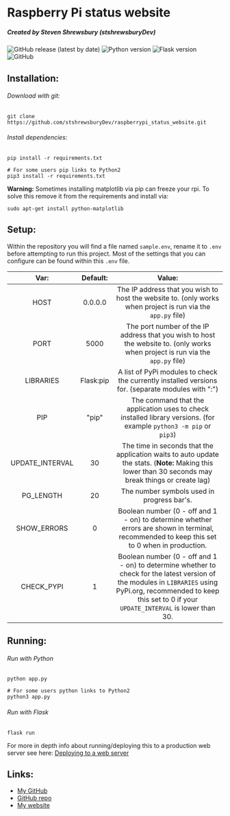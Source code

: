 Raspberry Pi status website
===========================

##### Created by Steven Shrewsbury (stshrewsburyDev)

![GitHub release (latest by date)](https://img.shields.io/github/v/release/stshrewsburyDev/raspberrypi_status_website)
![Python version](https://img.shields.io/badge/python-3.5+-yellow)
![Flask version](https://img.shields.io/badge/flask-1.1.2-3264FA)
![GitHub](https://img.shields.io/github/license/stshrewsburyDev/raspberrypi_status_website)

Installation:
-------------
###### Download with git:
```
git clone https://github.com/stshrewsburyDev/raspberrypi_status_website.git
```

###### Install dependencies:
```
pip install -r requirements.txt

# For some users pip links to Python2
pip3 install -r requirements.txt
```

**Warning:** Sometimes installing matplotlib via pip can freeze your rpi.
To solve this remove it from the requirements and install via:
```
sudo apt-get install python-matplotlib
```

Setup:
------
Within the repository you will find a file named `sample.env`, rename it to `.env` before attempting to run this project.
Most of the settings that you can configure can be found within this `.env` file.

| Var:            | Default:  | Value:                                                                                                                                                                                                               |
|:---------------:|:---------:|:--------------------------------------------------------------------------------------------------------------------------------------------------------------------------------------------------------------------:|
| HOST            | 0.0.0.0   | The IP address that you wish to host the website to. (only works when project is run via the `app.py` file)                                                                                                          |
| PORT            | 5000      | The port number of the IP address that you wish to host the website to. (only works when project is run via the `app.py` file)                                                                                       |
| LIBRARIES       | Flask:pip | A list of PyPi modules to check the currently installed versions for. (separate modules with ":")                                                                                                                     |
| PIP             | "pip"     | The command that the application uses to check installed library versions. (for example `python3 -m pip` or `pip3`)                                                                                                   |
| UPDATE_INTERVAL | 30        | The time in seconds that the application waits to auto update the stats. (**Note:** Making this lower than 30 seconds may break things or create lag)                                                                |
| PG_LENGTH       | 20        | The number symbols used in progress bar's.                                                                                                                                                                           |
| SHOW_ERRORS     | 0         | Boolean number (0 - off and 1 - on) to determine whether errors are shown in terminal, recommended to keep this set to 0 when in production.                                                                         |
| CHECK_PYPI      | 1         | Boolean number (0 - off and 1 - on) to determine whether to check for the latest version of the modules in `LIBRARIES` using PyPi.org, recommended to keep this set to 0 if your `UPDATE_INTERVAL` is lower than 30. |

Running:
--------
###### Run with Python
```
python app.py

# For some users python links to Python2
python3 app.py
```

###### Run with Flask
```
flask run
```
For more in depth info about running/deploying this to a production web server see here: [Deploying to a web server](https://flask.palletsprojects.com/en/1.1.x/deploying/#deployment "Flask - Deployment Options")

Links:
------
* [My GitHub](https://github.com/stshrewsburyDev/ "GitHub | stshrewsburyDev")
* [GitHub repo](https://github.com/stshrewsburyDev/raspberrypi_status_website/ "GitHub | raspberrypi_status_website")
* [My website](https://stshrewsburydev.github.io/ "My website")
